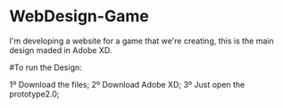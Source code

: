 # WebDesign-Game
I'm developing a website for a game that we're creating, this is the main design maded in Adobe XD.

#To run the Design:

1º Download the files;
2º Download Adobe XD;
3º Just open the prototype2.0;

